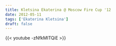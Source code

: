 ```yaml
---
title: Kletsina Ekaterina @ Moscow Fire Cup '12
date: 2012-05-11
tags: ['Ekaterina Kletsina']
draft: false
---
```

{{< youtube -zNfkMITQiE >}}

